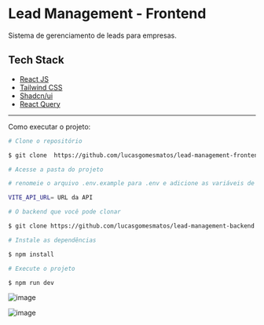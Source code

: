 # Lead Management - Frontend
Sistema de gerenciamento de leads para empresas.

## Tech Stack
- [React JS](https://react.dev/)
- [Tailwind CSS](https://tailwindcss.com/)
- [Shadcn/ui](https://ui.shadcn.com/)
- [React Query](https://react-query.tanstack.com/)

---

Como executar o projeto:
```bash
# Clone o repositório

$ git clone  https://github.com/lucasgomesmatos/lead-management-frontend.git

# Acesse a pasta do projeto

# renomeie o arquivo .env.example para .env e adicione as variáveis de ambiente

VITE_API_URL= URL da API 

# O backend que você pode clonar

$ git clone https://github.com/lucasgomesmatos/lead-management-backend.git

# Instale as dependências

$ npm install

# Execute o projeto

$ npm run dev
```

![image](https://i.imgur.com/fKvbQUr.png)


![image](https://i.imgur.com/buyyU62.png)